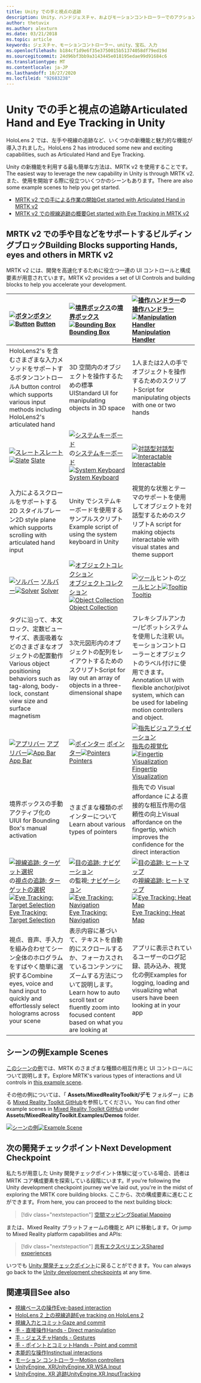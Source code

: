 ```yaml
---
title: Unity での手と視点の追跡
description: Unity、ハンドジェスチャ、およびモーションコントローラーでのアクションを実行するには、2つの主要な方法があります。
author: thetuvix
ms.author: alexturn
ms.date: 03/21/2018
ms.topic: article
keywords: ジェスチャ、モーションコントローラー、unity、宝石、入力
ms.openlocfilehash: b184cf1d9e6f35e3750015b51374058df79ed19d
ms.sourcegitcommit: 24d96bf3bb9a3143445e018195edae99d91684c6
ms.translationtype: MT
ms.contentlocale: ja-JP
ms.lasthandoff: 10/27/2020
ms.locfileid: "92683238"
---
```

# <a name="articulated-hand-and-eye-tracking-in-unity"></a><span data-ttu-id="90930-104">Unity での手と視点の追跡</span><span class="sxs-lookup"><span data-stu-id="90930-104">Articulated Hand and Eye Tracking in Unity</span></span>

<span data-ttu-id="90930-105">HoloLens 2 では、左手や視線の追跡など、いくつかの新機能と魅力的な機能が導入されました。</span><span class="sxs-lookup"><span data-stu-id="90930-105">HoloLens 2 has introduced some new and exciting capabilities, such as Articulated Hand and Eye Tracking.</span></span>

<span data-ttu-id="90930-106">Unity の新機能を利用する最も簡単な方法は、MRTK v2 を使用することです。</span><span class="sxs-lookup"><span data-stu-id="90930-106">The easiest way to leverage the new capability in Unity is through MRTK v2.</span></span> <span data-ttu-id="90930-107">また、使用を開始する際に役立ついくつかのシーンもあります。</span><span class="sxs-lookup"><span data-stu-id="90930-107">There are also some example scenes to help you get started.</span></span>

* [<span data-ttu-id="90930-108">MRTK v2 での手による作業の開始</span><span class="sxs-lookup"><span data-stu-id="90930-108">Get started with Articulated Hand  in MRTK v2</span></span>](https://microsoft.github.io/MixedRealityToolkit-Unity/Documentation/Input/HandTracking.html)
* [<span data-ttu-id="90930-109">MRTK v2 での視線追跡の概要</span><span class="sxs-lookup"><span data-stu-id="90930-109">Get started with Eye Tracking in MRTK v2</span></span>](https://microsoft.github.io/MixedRealityToolkit-Unity/Documentation/EyeTracking/EyeTracking_Main.html)

## <a name="building-blocks-supporting-hands-eyes-and-others-in-mrtk-v2"></a><span data-ttu-id="90930-110">MRTK v2 での手や目などをサポートするビルディングブロック</span><span class="sxs-lookup"><span data-stu-id="90930-110">Building Blocks supporting Hands, eyes and others in MRTK v2</span></span>

<span data-ttu-id="90930-111">MRTK v2 には、開発を高速化するために役立つ一連の UI コントロールと構成要素が用意されています。</span><span class="sxs-lookup"><span data-stu-id="90930-111">MRTK v2 provides a set of UI Controls and building blocks to help you accelerate your development.</span></span>

|  <span data-ttu-id="90930-112">[ ![ ボタン](images/MRTK_Button_Main.png)](https://microsoft.github.io/MixedRealityToolkit-Unity/Documentation/README_Button.html)[ボタン](https://microsoft.github.io/MixedRealityToolkit-Unity/Documentation/README_Button.html)</span><span class="sxs-lookup"><span data-stu-id="90930-112">[![Button](images/MRTK_Button_Main.png)](https://microsoft.github.io/MixedRealityToolkit-Unity/Documentation/README_Button.html) [Button](https://microsoft.github.io/MixedRealityToolkit-Unity/Documentation/README_Button.html)</span></span> | <span data-ttu-id="90930-113">[ ![ 境界ボックス](images/MRTK_BoundingBox_Main.png)](https://microsoft.github.io/MixedRealityToolkit-Unity/Documentation/README_BoundingBox.html)の[境界ボックス](https://microsoft.github.io/MixedRealityToolkit-Unity/Documentation/README_BoundingBox.html)</span><span class="sxs-lookup"><span data-stu-id="90930-113">[![Bounding Box](images/MRTK_BoundingBox_Main.png)](https://microsoft.github.io/MixedRealityToolkit-Unity/Documentation/README_BoundingBox.html) [Bounding Box](https://microsoft.github.io/MixedRealityToolkit-Unity/Documentation/README_BoundingBox.html)</span></span> | <span data-ttu-id="90930-114">[ ![ 操作ハンドラー](images/MRTK_Manipulation_Main.png)](https://microsoft.github.io/MixedRealityToolkit-Unity/Documentation/README_ManipulationHandler.html)の[操作ハンドラー](https://microsoft.github.io/MixedRealityToolkit-Unity/Documentation/README_ManipulationHandler.html)</span><span class="sxs-lookup"><span data-stu-id="90930-114">[![Manipulation Handler](images/MRTK_Manipulation_Main.png)](https://microsoft.github.io/MixedRealityToolkit-Unity/Documentation/README_ManipulationHandler.html) [Manipulation Handler](https://microsoft.github.io/MixedRealityToolkit-Unity/Documentation/README_ManipulationHandler.html)</span></span> |
|:--- | :--- | :--- |
| <span data-ttu-id="90930-115">HoloLens2's を含むさまざまな入力メソッドをサポートするボタンコントロール</span><span class="sxs-lookup"><span data-stu-id="90930-115">A button control which supports various input methods including HoloLens2's articulated hand</span></span> | <span data-ttu-id="90930-116">3D 空間内のオブジェクトを操作するための標準 UI</span><span class="sxs-lookup"><span data-stu-id="90930-116">Standard UI for manipulating objects in 3D space</span></span> | <span data-ttu-id="90930-117">1人または2人の手でオブジェクトを操作するためのスクリプト</span><span class="sxs-lookup"><span data-stu-id="90930-117">Script for manipulating objects with one or two hands</span></span> |
|  <span data-ttu-id="90930-118">[ ![ スレート](images/MRTK_Slate_Main.png)](https://microsoft.github.io/MixedRealityToolkit-Unity/Documentation/README_Slate.html)[スレート](https://microsoft.github.io/MixedRealityToolkit-Unity/Documentation/README_Slate.html)</span><span class="sxs-lookup"><span data-stu-id="90930-118">[![Slate](images/MRTK_Slate_Main.png)](https://microsoft.github.io/MixedRealityToolkit-Unity/Documentation/README_Slate.html) [Slate](https://microsoft.github.io/MixedRealityToolkit-Unity/Documentation/README_Slate.html)</span></span> | <span data-ttu-id="90930-119">[ ![ システムキーボード](images/MRTK_SystemKeyboard_Main.png)](https://microsoft.github.io/MixedRealityToolkit-Unity/Documentation/README_SystemKeyboard.html)の[システムキーボード](https://microsoft.github.io/MixedRealityToolkit-Unity/Documentation/README_SystemKeyboard.html)</span><span class="sxs-lookup"><span data-stu-id="90930-119">[![System Keyboard](images/MRTK_SystemKeyboard_Main.png)](https://microsoft.github.io/MixedRealityToolkit-Unity/Documentation/README_SystemKeyboard.html) [System Keyboard](https://microsoft.github.io/MixedRealityToolkit-Unity/Documentation/README_SystemKeyboard.html)</span></span> | <span data-ttu-id="90930-120">[ ![ 対話型](images/InteractableExamples.png)](https://microsoft.github.io/MixedRealityToolkit-Unity/Documentation/README_Interactable.html)[対話型](https://microsoft.github.io/MixedRealityToolkit-Unity/Documentation/README_Interactable.html)</span><span class="sxs-lookup"><span data-stu-id="90930-120">[![Interactable](images/InteractableExamples.png)](https://microsoft.github.io/MixedRealityToolkit-Unity/Documentation/README_Interactable.html) [Interactable](https://microsoft.github.io/MixedRealityToolkit-Unity/Documentation/README_Interactable.html)</span></span> |
| <span data-ttu-id="90930-121">入力によるスクロールをサポートする2D スタイルプレーン</span><span class="sxs-lookup"><span data-stu-id="90930-121">2D style plane which supports scrolling with articulated hand input</span></span> | <span data-ttu-id="90930-122">Unity でシステムキーボードを使用するサンプルスクリプト</span><span class="sxs-lookup"><span data-stu-id="90930-122">Example script of using the system keyboard in Unity</span></span>  | <span data-ttu-id="90930-123">視覚的な状態とテーマのサポートを使用してオブジェクトを対話型するためのスクリプト</span><span class="sxs-lookup"><span data-stu-id="90930-123">A script for making objects interactable with visual states and theme support</span></span> |
|  <span data-ttu-id="90930-124">[ ![ ソルバー](images/MRTK_Solver_Main.png)](https://microsoft.github.io/MixedRealityToolkit-Unity/Documentation/README_Solver.html) [ソルバー](https://microsoft.github.io/MixedRealityToolkit-Unity/Documentation/README_Solver.html)</span><span class="sxs-lookup"><span data-stu-id="90930-124">[![Solver](images/MRTK_Solver_Main.png)](https://microsoft.github.io/MixedRealityToolkit-Unity/Documentation/README_Solver.html) [Solver](https://microsoft.github.io/MixedRealityToolkit-Unity/Documentation/README_Solver.html)</span></span> | <span data-ttu-id="90930-125">[ ![ オブジェクトコレクション](images/MRTK_ObjectCollection_Main.png)](https://microsoft.github.io/MixedRealityToolkit-Unity/Documentation/README_ManipulationHandler.html)[オブジェクトコレクション](https://microsoft.github.io/MixedRealityToolkit-Unity/Documentation/README_ManipulationHandler.html)</span><span class="sxs-lookup"><span data-stu-id="90930-125">[![Object Collection](images/MRTK_ObjectCollection_Main.png)](https://microsoft.github.io/MixedRealityToolkit-Unity/Documentation/README_ManipulationHandler.html) [Object Collection](https://microsoft.github.io/MixedRealityToolkit-Unity/Documentation/README_ManipulationHandler.html)</span></span> | <span data-ttu-id="90930-126">[ ![ ツール](images/MRTK_Tooltip_Main.png)](https://microsoft.github.io/MixedRealityToolkit-Unity/Documentation/README_Tooltip.html)ヒントの[ツールヒント](https://microsoft.github.io/MixedRealityToolkit-Unity/Documentation/README_Tooltip.html)</span><span class="sxs-lookup"><span data-stu-id="90930-126">[![Tooltip](images/MRTK_Tooltip_Main.png)](https://microsoft.github.io/MixedRealityToolkit-Unity/Documentation/README_Tooltip.html) [Tooltip](https://microsoft.github.io/MixedRealityToolkit-Unity/Documentation/README_Tooltip.html)</span></span> |
| <span data-ttu-id="90930-127">タグに沿って、本文ロック、定数ビューサイズ、表面吸着などのさまざまなオブジェクトの配置動作</span><span class="sxs-lookup"><span data-stu-id="90930-127">Various object positioning behaviors such as tag-along, body-lock, constant view size and surface magnetism</span></span> | <span data-ttu-id="90930-128">3次元図形内のオブジェクトの配列をレイアウトするためのスクリプト</span><span class="sxs-lookup"><span data-stu-id="90930-128">Script for lay out an array of objects in a three-dimensional shape</span></span> | <span data-ttu-id="90930-129">フレキシブルアンカー/ピボットシステムを使用した注釈 UI。モーションコントローラーとオブジェクトのラベル付けに使用できます。</span><span class="sxs-lookup"><span data-stu-id="90930-129">Annotation UI with flexible anchor/pivot system, which can be used for labeling motion controllers and object.</span></span> |
|  <span data-ttu-id="90930-130">[ ![ アプリバー](images/MRTK_AppBar_Main.png)](https://microsoft.github.io/MixedRealityToolkit-Unity/Documentation/README_AppBar.html) [アプリバー](https://microsoft.github.io/MixedRealityToolkit-Unity/Documentation/README_AppBar.html)</span><span class="sxs-lookup"><span data-stu-id="90930-130">[![App Bar](images/MRTK_AppBar_Main.png)](https://microsoft.github.io/MixedRealityToolkit-Unity/Documentation/README_AppBar.html) [App Bar](https://microsoft.github.io/MixedRealityToolkit-Unity/Documentation/README_AppBar.html)</span></span> | <span data-ttu-id="90930-131">[ ![ ポインター](images/MRTK_Pointer_Main.png)](https://microsoft.github.io/MixedRealityToolkit-Unity/Documentation/Input/Pointers.html) [ポインター](https://microsoft.github.io/MixedRealityToolkit-Unity/Documentation/Input/Pointers.html)</span><span class="sxs-lookup"><span data-stu-id="90930-131">[![Pointers](images/MRTK_Pointer_Main.png)](https://microsoft.github.io/MixedRealityToolkit-Unity/Documentation/Input/Pointers.html) [Pointers](https://microsoft.github.io/MixedRealityToolkit-Unity/Documentation/Input/Pointers.html)</span></span> | <span data-ttu-id="90930-132">[ ![ 指先ビジュアライゼーション](images/MRTK_FingertipVisualization_Main.png)](https://microsoft.github.io/MixedRealityToolkit-Unity/Documentation/README_FingertipVisualization.html)[指先の視覚化](https://microsoft.github.io/MixedRealityToolkit-Unity/Documentation/README_FingertipVisualization.html)</span><span class="sxs-lookup"><span data-stu-id="90930-132">[![Fingertip Visualization](images/MRTK_FingertipVisualization_Main.png)](https://microsoft.github.io/MixedRealityToolkit-Unity/Documentation/README_FingertipVisualization.html) [Fingertip Visualization](https://microsoft.github.io/MixedRealityToolkit-Unity/Documentation/README_FingertipVisualization.html)</span></span> |
| <span data-ttu-id="90930-133">境界ボックスの手動アクティブ化の UI</span><span class="sxs-lookup"><span data-stu-id="90930-133">UI for Bounding Box's manual activation</span></span> | <span data-ttu-id="90930-134">さまざまな種類のポインターについて</span><span class="sxs-lookup"><span data-stu-id="90930-134">Learn about various types of pointers</span></span> | <span data-ttu-id="90930-135">指先での Visual affordance による直接的な相互作用の信頼性の向上</span><span class="sxs-lookup"><span data-stu-id="90930-135">Visual affordance on the fingertip, which improves the confidence for the direct interaction</span></span> |
|  <span data-ttu-id="90930-136">[ ![ 視線追跡: ターゲット選択](images/mrtk_et_targetselect.png)](https://microsoft.github.io/MixedRealityToolkit-Unity/Documentation/EyeTracking/EyeTracking_TargetSelection.html)の[視点の追跡: ターゲットの選択](https://microsoft.github.io/MixedRealityToolkit-Unity/Documentation/EyeTracking/EyeTracking_TargetSelection.html)</span><span class="sxs-lookup"><span data-stu-id="90930-136">[![Eye Tracking: Target Selection](images/mrtk_et_targetselect.png)](https://microsoft.github.io/MixedRealityToolkit-Unity/Documentation/EyeTracking/EyeTracking_TargetSelection.html) [Eye Tracking: Target Selection](https://microsoft.github.io/MixedRealityToolkit-Unity/Documentation/EyeTracking/EyeTracking_TargetSelection.html)</span></span> | <span data-ttu-id="90930-137">[ ![ 目の追跡: ナビゲーション](images/mrtk_et_navigation.png)](https://microsoft.github.io/MixedRealityToolkit-Unity/Documentation/EyeTracking/EyeTracking_Navigation.html)の監視[: ナビゲーション](https://microsoft.github.io/MixedRealityToolkit-Unity/Documentation/EyeTracking/EyeTracking_Navigation.html)</span><span class="sxs-lookup"><span data-stu-id="90930-137">[![Eye Tracking: Navigation](images/mrtk_et_navigation.png)](https://microsoft.github.io/MixedRealityToolkit-Unity/Documentation/EyeTracking/EyeTracking_Navigation.html) [Eye Tracking: Navigation](https://microsoft.github.io/MixedRealityToolkit-Unity/Documentation/EyeTracking/EyeTracking_Navigation.html)</span></span> | <span data-ttu-id="90930-138">[ ![ 目の追跡: ヒートマップ](images/mrtk_et_heatmaps.png)](https://microsoft.github.io/MixedRealityToolkit-Unity/Documentation/EyeTracking/EyeTracking_Visualization.html)の[視線追跡: ヒートマップ](https://microsoft.github.io/MixedRealityToolkit-Unity/Documentation/EyeTracking/EyeTracking_Visualization.html)</span><span class="sxs-lookup"><span data-stu-id="90930-138">[![Eye Tracking: Heat Map](images/mrtk_et_heatmaps.png)](https://microsoft.github.io/MixedRealityToolkit-Unity/Documentation/EyeTracking/EyeTracking_Visualization.html) [Eye Tracking: Heat Map](https://microsoft.github.io/MixedRealityToolkit-Unity/Documentation/EyeTracking/EyeTracking_Visualization.html)</span></span> |
| <span data-ttu-id="90930-139">視点、音声、手入力を組み合わせてシーン全体のホログラムをすばやく簡単に選択する</span><span class="sxs-lookup"><span data-stu-id="90930-139">Combine eyes, voice and hand input to quickly and effortlessly select holograms across your scene</span></span> | <span data-ttu-id="90930-140">表示内容に基づいて、テキストを自動的にスクロールするか、フォーカスされているコンテンツにズームする方法について説明します。</span><span class="sxs-lookup"><span data-stu-id="90930-140">Learn how to auto scroll text or fluently zoom into focused content based on what you are looking at</span></span>| <span data-ttu-id="90930-141">アプリに表示されているユーザーのログ記録、読み込み、視覚化の例</span><span class="sxs-lookup"><span data-stu-id="90930-141">Examples for logging, loading and visualizing what users have been looking at in your app</span></span> |

## <a name="example-scenes"></a><span data-ttu-id="90930-142">シーンの例</span><span class="sxs-lookup"><span data-stu-id="90930-142">Example Scenes</span></span>

<span data-ttu-id="90930-143">[このシーンの例](https://microsoft.github.io/MixedRealityToolkit-Unity/Documentation/README_HandInteractionExamples.html)では、MRTK のさまざまな種類の相互作用と UI コントロールについて説明します。</span><span class="sxs-lookup"><span data-stu-id="90930-143">Explore MRTK's various types of interactions and UI controls in [this example scene](https://microsoft.github.io/MixedRealityToolkit-Unity/Documentation/README_HandInteractionExamples.html).</span></span>

<span data-ttu-id="90930-144">その他の例については、「 **Assets/MixedRealityToolkit/デモ** フォルダー」にある [Mixed Reality Toolkit GitHub](https://github.com/Microsoft/MixedRealityToolkit-Unity)を参照してください。</span><span class="sxs-lookup"><span data-stu-id="90930-144">You can find  other example scenes in [Mixed Reality Toolkit GitHub](https://github.com/Microsoft/MixedRealityToolkit-Unity) under **Assets/MixedRealityToolkit.Examples/Demos** folder.</span></span>

<span data-ttu-id="90930-145">[![シーンの例](images/MRTK_Examples.png)](https://microsoft.github.io/MixedRealityToolkit-Unity/Documentation/README_HandInteractionExamples.html)</span><span class="sxs-lookup"><span data-stu-id="90930-145">[![Example Scene](images/MRTK_Examples.png)](https://microsoft.github.io/MixedRealityToolkit-Unity/Documentation/README_HandInteractionExamples.html)</span></span>

## <a name="next-development-checkpoint"></a><span data-ttu-id="90930-146">次の開発チェックポイント</span><span class="sxs-lookup"><span data-stu-id="90930-146">Next Development Checkpoint</span></span>

<span data-ttu-id="90930-147">私たちが用意した Unity 開発チェックポイント体験に従っている場合、読者は MRTK コア構成要素を探索している段階にいます。</span><span class="sxs-lookup"><span data-stu-id="90930-147">If you're following the Unity development checkpoint journey we've laid out, you're in the midst of exploring the MRTK core building blocks.</span></span> <span data-ttu-id="90930-148">ここから、次の構成要素に進むことができます。</span><span class="sxs-lookup"><span data-stu-id="90930-148">From here, you can proceed to the next building block:</span></span>

> [!div class="nextstepaction"]
> [<span data-ttu-id="90930-149">空間マッピング</span><span class="sxs-lookup"><span data-stu-id="90930-149">Spatial Mapping</span></span>](spatial-mapping-in-unity.md)

<span data-ttu-id="90930-150">または、Mixed Reality プラットフォームの機能と API に移動します。</span><span class="sxs-lookup"><span data-stu-id="90930-150">Or jump to Mixed Reality platform capabilities and APIs:</span></span>

> [!div class="nextstepaction"]
> [<span data-ttu-id="90930-151">共有エクスペリエンス</span><span class="sxs-lookup"><span data-stu-id="90930-151">Shared experiences</span></span>](shared-experiences-in-unity.md)

<span data-ttu-id="90930-152">いつでも [Unity 開発チェックポイント](unity-development-overview.md#2-core-building-blocks)に戻ることができます。</span><span class="sxs-lookup"><span data-stu-id="90930-152">You can always go back to the [Unity development checkpoints](unity-development-overview.md#2-core-building-blocks) at any time.</span></span>

## <a name="see-also"></a><span data-ttu-id="90930-153">関連項目</span><span class="sxs-lookup"><span data-stu-id="90930-153">See also</span></span>

* [<span data-ttu-id="90930-154">視線ベースの操作</span><span class="sxs-lookup"><span data-stu-id="90930-154">Eye-based interaction</span></span>](../../design/eye-gaze-interaction.md)
* [<span data-ttu-id="90930-155">HoloLens 2 上の視線追跡</span><span class="sxs-lookup"><span data-stu-id="90930-155">Eye tracking on HoloLens 2</span></span>](../../design/eye-tracking.md)
* [<span data-ttu-id="90930-156">視線入力とコミット</span><span class="sxs-lookup"><span data-stu-id="90930-156">Gaze and commit</span></span>](../../design/gaze-and-commit.md)
* [<span data-ttu-id="90930-157">手 - 直接操作</span><span class="sxs-lookup"><span data-stu-id="90930-157">Hands - Direct manipulation</span></span>](../../design/direct-manipulation.md)
* [<span data-ttu-id="90930-158">手 - ジェスチャ</span><span class="sxs-lookup"><span data-stu-id="90930-158">Hands - Gestures</span></span>](../../design/gaze-and-commit.md#composite-gestures)
* [<span data-ttu-id="90930-159">手 - ポイントとコミット</span><span class="sxs-lookup"><span data-stu-id="90930-159">Hands - Point and commit</span></span>](../../design/point-and-commit.md)
* [<span data-ttu-id="90930-160">本能的な操作</span><span class="sxs-lookup"><span data-stu-id="90930-160">Instinctual interactions</span></span>](../../design/interaction-fundamentals.md)
* [<span data-ttu-id="90930-161">モーション コントローラー</span><span class="sxs-lookup"><span data-stu-id="90930-161">Motion controllers</span></span>](../../design/motion-controllers.md)
* [<span data-ttu-id="90930-162">UnityEngine. XR</span><span class="sxs-lookup"><span data-stu-id="90930-162">UnityEngine.XR.WSA.Input</span></span>](https://docs.unity3d.com/ScriptReference/XR.WSA.Input.InteractionManager.html)
* [<span data-ttu-id="90930-163">UnityEngine. XR 追跡</span><span class="sxs-lookup"><span data-stu-id="90930-163">UnityEngine.XR.InputTracking</span></span>](https://docs.unity3d.com/ScriptReference/XR.InputTracking.html)
